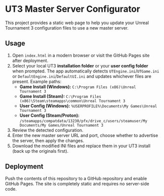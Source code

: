# UT3 Master Server Configurator

This project provides a static web page to help you update your Unreal Tournament 3 configuration files to use a new master server.

## Usage

1. Open `index.html` in a modern browser or visit the GitHub Pages site after deployment.
2. Select your local UT3 **installation folder** or your **user config folder** when prompted.
   The app automatically detects `UTEngine.ini`/`UTGame.ini` or `DefaultEngine.ini`/`DefaultUI.ini`
   and updates whichever files are present.
   Example paths:
   - **Game Install (Windows):** `C:\Program Files (x86)\Unreal Tournament 3`
   - **Game Install (Steam):** `C:\Program Files (x86)\Steam\steamapps\common\Unreal Tournament 3`
   - **User Config (Windows):** `%USERPROFILE%\Documents\My Games\Unreal Tournament 3`
   - **User Config (Steam/Proton):** `/steamapps/compatdata/13230/pfx/drive_c/users/steamuser/My Documents/My Games/Unreal Tournament 3`
3. Review the detected configuration.
4. Enter the new master server URL and port, choose whether to advertise the server, then apply the changes.
5. Download the modified INI files and replace them in your UT3 install (back up the originals first).

## Deployment

Push the contents of this repository to a GitHub repository and enable GitHub Pages. The site is completely static and requires no server-side code.
